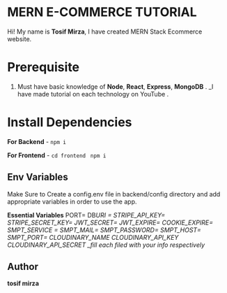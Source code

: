 # MERN E-COMMERCE TUTORIAL

Hi! My name is **Tosif Mirza**, I have created
MERN Stack Ecommerce website.

# Prerequisite

1.  Must have basic knowledge of **Node**, **React**, **Express**, **MongoDB** . \_I have made tutorial on each technology on YouTube .

# Install Dependencies

**For Backend** - `npm i`

**For Frontend** - `cd frontend` ` npm i`

## Env Variables

Make Sure to Create a config.env file in backend/config directory and add appropriate variables in order to use the app.

**Essential Variables**
PORT=
DB*URI =
STRIPE_API_KEY=
STRIPE_SECRET_KEY=
JWT_SECRET=
JWT_EXPIRE=
COOKIE_EXPIRE=
SMPT_SERVICE =
SMPT_MAIL=
SMPT_PASSWORD=
SMPT_HOST=
SMPT_PORT=
CLOUDINARY_NAME
CLOUDINARY_API_KEY
CLOUDINARY_API_SECRET
\_fill each filed with your info respectively*

## Author

**tosif mirza**

